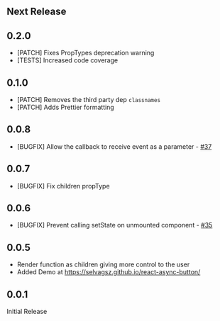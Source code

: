 ## Next Release

## 0.2.0
- [PATCH] Fixes PropTypes deprecation warning
- [TESTS] Increased code coverage

## 0.1.0
- [PATCH] Removes the third party dep `classnames`
- [PATCH] Adds Prettier formatting

## 0.0.8
- [BUGFIX] Allow the callback to receive event as a parameter - [#37](https://github.com/selvagsz/react-async-button/pull/37)

## 0.0.7
- [BUGFIX] Fix children propType

## 0.0.6
- [BUGFIX] Prevent calling setState on unmounted component - [#35](https://github.com/selvagsz/react-async-button/pull/35)

## 0.0.5

- Render function as children giving more control to the user
- Added Demo at https://selvagsz.github.io/react-async-button/


## 0.0.1

Initial Release

